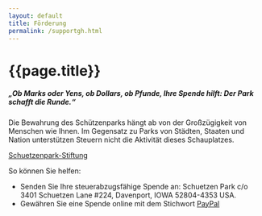 ```yaml
---
layout: default
title: Förderung
permalink: /supportgh.html
---
```


# {{page.title}}

##### „Ob Marks oder Yens, ob Dollars, ob Pfunde, Ihre Spende hilft: Der Park schafft die Runde.“

Die Bewahrung des Schützenparks hängt ab von der Großzügigkeit von Menschen wie Ihnen. Im Gegensatz zu Parks von Städten, Staaten und Nation unterstützen Steuern nicht die Aktivität dieses Schauplatzes. 

[Schuetzenpark-Stiftung](stiftunggh.html)

So können Sie helfen:
 * Senden Sie Ihre steuerabzugsfähige Spende an: Schuetzen Park c/o 3401 Schuetzen Lane #224, Davenport, IOWA 52804-4353 USA.
 * Gewähren Sie eine Spende online mit dem Stichwort [PayPal](https://www.paypal.com/fundraiser/charity/2435895)
     